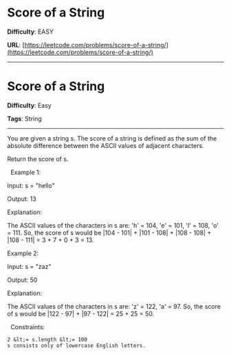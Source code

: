 # Score of a String

**Difficulty**: EASY

**URL**: [https://leetcode.com/problems/score-of-a-string/](https://leetcode.com/problems/score-of-a-string/)

---

# Score of a String

**Difficulty**: Easy

**Tags**: String

---

You are given a string s. The score of a string is defined as the sum of the absolute difference between the ASCII values of adjacent characters.

Return the score of s.

&nbsp;
Example 1:


Input: s = &quot;hello&quot;

Output: 13

Explanation:

The ASCII values of the characters in s are: &#39;h&#39; = 104, &#39;e&#39; = 101, &#39;l&#39; = 108, &#39;o&#39; = 111. So, the score of s would be |104 - 101| + |101 - 108| + |108 - 108| + |108 - 111| = 3 + 7 + 0 + 3 = 13.


Example 2:


Input: s = &quot;zaz&quot;

Output: 50

Explanation:

The ASCII values of the characters in s are: &#39;z&#39; = 122, &#39;a&#39; = 97. So, the score of s would be |122 - 97| + |97 - 122| = 25 + 25 = 50.


&nbsp;
Constraints:


	2 &lt;= s.length &lt;= 100
	s consists only of lowercase English letters.



